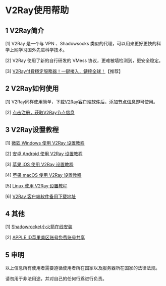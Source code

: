 # V2Ray使用帮助

## 1 V2Ray简介

[1] V2Ray 是一个与 VPN 、Shadowsocks 类似的代理，可以用来更好更快的科学上网学习国外先进科学技术。

[2] V2Ray 使用了新的自行研发的 VMess 协议，更难被墙检测到，更安全稳定。

[3] [V2Ray付費穩定服務器！一鍵接入，鏈接全球！](https://v2server.github.io/)【推荐】

## 2 V2Ray如何使用

[1] V2Ray同样使用简单，下载[V2Ray客户端软件](https://v2server.github.io/V2Ray/)后，添加[节点信息](https://v2server.github.io/)即可使用。

[2] [点击注册，获取V2Ray节点信息](https://v2server.github.io/)

## 3 V2Ray设置教程

[1] [微软 Windows 使用 V2Ray 设置教程](Windows.md)

[2] [安卓 Android 使用 V2Ray 设置教程](Android.md)

[3] [苹果 iOS 使用 V2Ray 设置教程](iOS.md)

[4] [苹果 macOS 使用 V2Ray 设置教程](macOS.md)

[5] [Linux 使用 V2Ray 设置教程](Linux.md)

[6] [V2Ray 客户端软件备用下载地址](https://v2server.github.io/V2Ray/)

## 4 其他

[1] [Shadowrocket小火箭在线安装](https://v2server.github.io/ios/)

[2] [APPLE ID苹果美区账号免费账号共享](https://shadowsockshelp.github.io/Shadowsocks/appleid.html)

## 5 申明

以上信息所有使用者需要遵循使用者所在国家以及服务器所在国家的法律法规。

请勿用于非法用途，并对自己的任何行爲进行负责。






